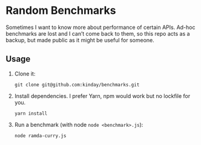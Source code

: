 # Random Benchmarks

Sometimes I want to know more about performance of certain APIs. Ad-hoc benchmarks are lost and I can’t come back to them, so this repo acts as a backup, but made public as it might be useful for someone.

## Usage

1. Clone it:

   ```
   git clone git@github.com:kinday/benchmarks.git
   ```

2. Install dependencies. I prefer Yarn, npm would work but no lockfile for you.

   ```
   yarn install
   ```

3. Run a benchmark (with node `node <benchmark>.js`):

   ```
   node ramda-curry.js
   ```
